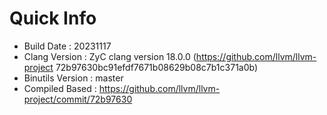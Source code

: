# Quick Info
* Build Date : 20231117
* Clang Version : ZyC clang version 18.0.0 (https://github.com/llvm/llvm-project 72b97630bc91efdf7671b08629b08c7b1c371a0b)
* Binutils Version : master
* Compiled Based : https://github.com/llvm/llvm-project/commit/72b97630

